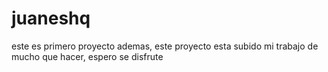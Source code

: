 # juaneshq
este es primero proyecto
ademas, este proyecto esta subido mi trabajo de mucho que hacer, espero se disfrute
